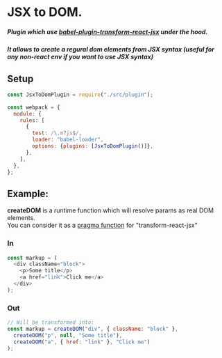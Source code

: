 # JSX to DOM.

##### Plugin which use [babel-plugin-transform-react-jsx](https://www.npmjs.com/package/babel-plugin-transform-react-jsx) under the hood.
##### It allows to create a regural dom elements from JSX syntax (useful for any non-react env if you want to use JSX syntax)

## Setup
```js
const JsxToDomPlugin = require("./src/plugin");

const webpack = {
  module: {
    rules: [
      {
        test: /\.m?js$/,
        loader: "babel-loader",
        options: {plugins: [JsxToDomPlugin()]},
      },
    ],
  },
};
```
## Example:
<b>createDOM</b> is a runtime function which will resolve params as real DOM elements. <br/>
You can consider it as a [pragma function](https://www.npmjs.com/package/babel-plugin-transform-react-jsx#pragma) for "transform-react-jsx"
### In
```js
const markup = (
  <div className="block">
    <p>Some title</p>
    <a href="link">Click me</a>
  </div>
);
```

### Out
```js
// Will be transformed into:
const markup = createDOM("div", { className: "block" },
  createDOM("p", null, "Some title"),
  createDOM("a", { href: "link" }, "Click me")
);
```
